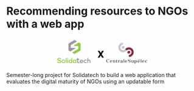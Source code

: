 # Recommending resources to NGOs with a web app

<p align="center">
  <a href="#"><img src="./resources/sponsors.png" width="250" title="sponsors"></a>
</p>

Semester-long project for Solidatech to build a web application that evaluates the digital maturity of NGOs using an updatable form
